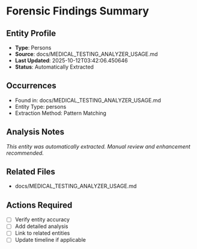 # Forensic Findings Summary

## Entity Profile
- **Type**: Persons
- **Source**: docs/MEDICAL_TESTING_ANALYZER_USAGE.md
- **Last Updated**: 2025-10-12T03:42:06.450646
- **Status**: Automatically Extracted

## Occurrences
- Found in: docs/MEDICAL_TESTING_ANALYZER_USAGE.md
- Entity Type: persons
- Extraction Method: Pattern Matching

## Analysis Notes
*This entity was automatically extracted. Manual review and enhancement recommended.*

## Related Files
- docs/MEDICAL_TESTING_ANALYZER_USAGE.md

## Actions Required
- [ ] Verify entity accuracy
- [ ] Add detailed analysis
- [ ] Link to related entities
- [ ] Update timeline if applicable

